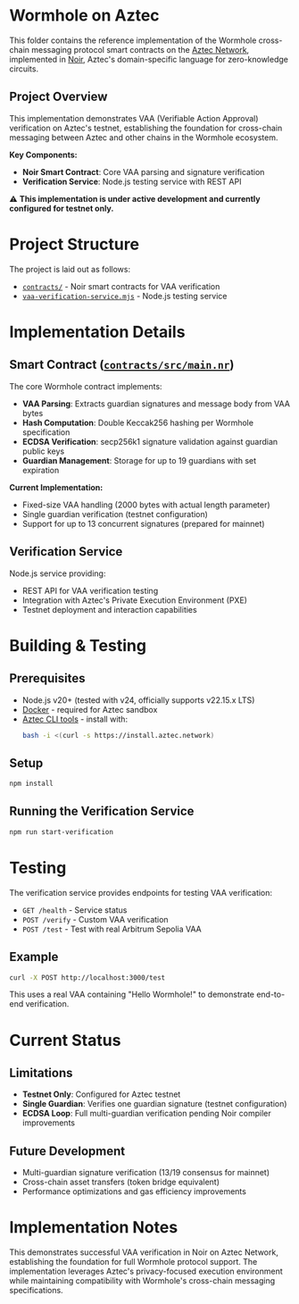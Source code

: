 # Wormhole on Aztec

This folder contains the reference implementation of the Wormhole cross-chain messaging protocol smart contracts on the [Aztec Network](https://aztec.network/), implemented in [Noir](https://noir-lang.org/), Aztec's domain-specific language for zero-knowledge circuits.

## Project Overview

This implementation demonstrates VAA (Verifiable Action Approval) verification on Aztec's testnet, establishing the foundation for cross-chain messaging between Aztec and other chains in the Wormhole ecosystem.

**Key Components:**
- **Noir Smart Contract**: Core VAA parsing and signature verification
- **Verification Service**: Node.js testing service with REST API

⚠️ **This implementation is under active development and currently configured for testnet only.**

# Project Structure

The project is laid out as follows:

- [`contracts/`](./contracts/) - Noir smart contracts for VAA verification
- [`vaa-verification-service.mjs`](./vaa-verification-service.mjs) - Node.js testing service

# Implementation Details

## Smart Contract ([`contracts/src/main.nr`](./contracts/src/main.nr))

The core Wormhole contract implements:

- **VAA Parsing**: Extracts guardian signatures and message body from VAA bytes
- **Hash Computation**: Double Keccak256 hashing per Wormhole specification
- **ECDSA Verification**: secp256k1 signature validation against guardian public keys
- **Guardian Management**: Storage for up to 19 guardians with set expiration

**Current Implementation:**
- Fixed-size VAA handling (2000 bytes with actual length parameter)
- Single guardian verification (testnet configuration)
- Support for up to 13 concurrent signatures (prepared for mainnet)

## Verification Service

Node.js service providing:
- REST API for VAA verification testing
- Integration with Aztec's Private Execution Environment (PXE)
- Testnet deployment and interaction capabilities

# Building & Testing

## Prerequisites
- Node.js v20+ (tested with v24, officially supports v22.15.x LTS)
- [Docker](https://docs.docker.com/get-docker/) - required for Aztec sandbox
- [Aztec CLI tools](https://docs.aztec.network/developers/getting_started) - install with:
  ```bash
  bash -i <(curl -s https://install.aztec.network)
  ```

## Setup
```bash
npm install
```

## Running the Verification Service
```bash
npm run start-verification
```

# Testing

The verification service provides endpoints for testing VAA verification:

- `GET /health` - Service status
- `POST /verify` - Custom VAA verification  
- `POST /test` - Test with real Arbitrum Sepolia VAA

## Example
```bash
curl -X POST http://localhost:3000/test
```

This uses a real VAA containing "Hello Wormhole!" to demonstrate end-to-end verification.

# Current Status

## Limitations
- **Testnet Only**: Configured for Aztec testnet
- **Single Guardian**: Verifies one guardian signature (testnet configuration)  
- **ECDSA Loop**: Full multi-guardian verification pending Noir compiler improvements

## Future Development
- Multi-guardian signature verification (13/19 consensus for mainnet)
- Cross-chain asset transfers (token bridge equivalent)
- Performance optimizations and gas efficiency improvements

# Implementation Notes

This demonstrates successful VAA verification in Noir on Aztec Network, establishing the foundation for full Wormhole protocol support. The implementation leverages Aztec's privacy-focused execution environment while maintaining compatibility with Wormhole's cross-chain messaging specifications.
